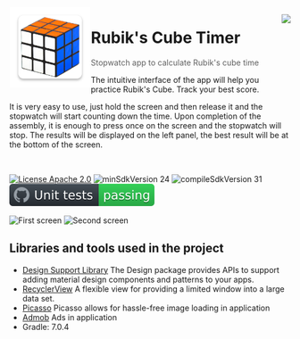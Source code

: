 <img alt="Icon" src="app/src/main/res/mipmap-xxhdpi/ic_launcher.png?raw=true" align="left" hspace="1" vspace="1">

<a alt='Try it on Google Play' href='https://play.google.com/store/apps/details?id=com.ukrkosenko.cubikrubicktime' target='_blank' align='right'><img align='right' height='36' style='border:0px;height:36px;' src='https://developer.android.com/images/brand/en_generic_rgb_wo_60.png' border='0' /></a>

# Rubik's Cube Timer

> Stopwatch app to calculate Rubik's cube time

The intuitive interface of the app will help you practice Rubik's Cube. Track your best score.

It is very easy to use, just hold the screen and then release it and the stopwatch will start counting down the time. Upon completion of the assembly, it is enough to press once on the screen and the stopwatch will stop. The results will be displayed on the left panel, the best result will be at the bottom of the screen.


</br>

[![License Apache 2.0](https://img.shields.io/badge/License-Apache%202.0-blue.svg?style=true)](http://www.apache.org/licenses/LICENSE-2.0)
![minSdkVersion 24](https://img.shields.io/badge/minSdkVersion-24-red.svg?style=true)
![compileSdkVersion 31](https://img.shields.io/badge/compileSdkVersion-31-yellow.svg?style=true)
[![Unit tests](https://github.com/Ksnk-dm/CubikTimer/blob/master/.github/workflows/badge.svg)](https://github.com/Ksnk-dm/CubikTimer/actions/workflows/unit_tests.yml)


![First screen](https://i2.piccy.info/i9/1a4c97ab9c20a1cae4a283153c66da82/1642967155/115786/1453485/ezgif_2_9b8041a482.gif)  ![Second screen](https://s1.hostingkartinok.com/uploads/images/2022/01/3d196eafacd7d52a70c2757a70aeadb5.gif)

## Libraries and tools used in the project

* [Design Support Library](https://developer.android.com/topic/libraries/support-library/features#design)
The Design package provides APIs to support adding material design components and patterns to your apps.
* [RecyclerView](https://developer.android.com/reference/android/support/v7/widget/RecyclerView.html)
A flexible view for providing a limited window into a large data set.
* [Picasso](https://square.github.io/picasso)
Picasso allows for hassle-free image loading in application
* [Admob](https://developers.google.com/admob/android/quick-start)
Ads in application
* Gradle: 7.0.4
